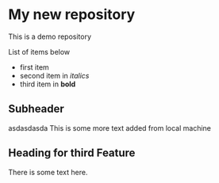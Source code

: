 # My new repository

This is a demo repository

List of items below 

* first item
* second item in *italics*
* third item in **bold**

## Subheader
asdasdasda
This is some more text added from local machine

## Heading for third Feature

There is some text here.